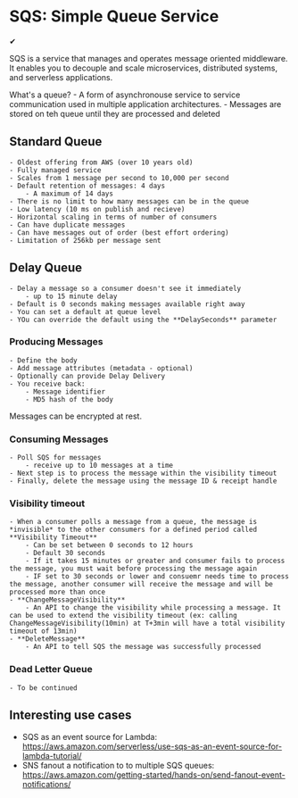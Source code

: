 # SQS: Simple Queue Service

✔

SQS is a service that manages and operates message oriented middleware. It enables you to decouple and scale microservices, distributed systems, and serverless applications.

What's a queue?
    - A form of asynchronouse service to service communication used in multiple application architectures.
    - Messages are stored on teh queue until they are processed and deleted

## Standard Queue
    - Oldest offering from AWS (over 10 years old)
    - Fully managed service
    - Scales from 1 message per second to 10,000 per second
    - Default retention of messages: 4 days
        - A maximum of 14 days
    - There is no limit to how many messages can be in the queue
    - Low latency (10 ms on publish and recieve)
    - Horizontal scaling in terms of number of consumers
    - Can have duplicate messages
    - Can have messages out of order (best effort ordering)
    - Limitation of 256kb per message sent


## Delay Queue
    - Delay a message so a consumer doesn't see it immediately
        - up to 15 minute delay
    - Default is 0 seconds making messages available right away
    - You can set a default at queue level
    - YOu can override the default using the **DelaySeconds** parameter

### Producing Messages
    - Define the body
    - Add message attributes (metadata - optional)
    - Optionally can provide Delay Delivery
    - You receive back:
        - Message identifier
        - MD5 hash of the body

Messages can be encrypted at rest.

### Consuming Messages
    - Poll SQS for messages
        - receive up to 10 messages at a time
    - Next step is to process the message within the visibility timeout
    - Finally, delete the message using the message ID & receipt handle

### Visibility timeout
    - When a consumer polls a message from a queue, the message is *invisible* to the other consumers for a defined period called **Visibility Timeout**
        - Can be set between 0 seconds to 12 hours
        - Default 30 seconds
        - If it takes 15 minutes or greater and consumer fails to process the message, you must wait before processing the message again
        - IF set to 30 seconds or lower and consuemr needs time to process the message, another consumer will receive the message and will be processed more than once
    - **ChangeMessageVisibility**
        - An API to change the visibility while processing a message. It can be used to extend the visibility timeout (ex: calling ChangeMessageVisibility(10min) at T+3min will have a total visibility timeout of 13min)
    - **DeleteMessage**
        - An API to tell SQS the message was successfully processed

### Dead Letter Queue
    - To be continued

## Interesting use cases
* SQS as an event source for Lambda: https://aws.amazon.com/serverless/use-sqs-as-an-event-source-for-lambda-tutorial/
* SNS fanout a notification to to multiple SQS queues: https://aws.amazon.com/getting-started/hands-on/send-fanout-event-notifications/